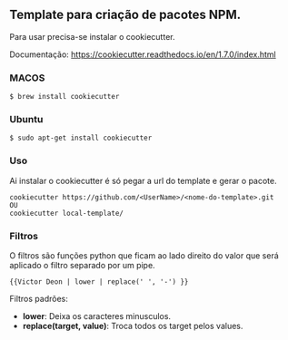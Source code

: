 ## Template para criação de pacotes NPM.

Para usar precisa-se instalar o cookiecutter.

Documentação: https://cookiecutter.readthedocs.io/en/1.7.0/index.html

### MACOS

```
$ brew install cookiecutter
```

### Ubuntu

```
$ sudo apt-get install cookiecutter
```

### Uso

Ai instalar o cookiecutter é só pegar a url do template e gerar o pacote.

```
cookiecutter https://github.com/<UserName>/<nome-do-template>.git
OU
cookiecutter local-template/
```

### Filtros

O filtros são funções python que ficam ao lado direito do valor que será aplicado o filtro separado por um pipe.

```
{{Victor Deon | lower | replace(' ', '-') }}
```

Filtros padrões:

* **lower**: Deixa os caracteres minusculos.
* **replace(target, value)**: Troca todos os target pelos values.